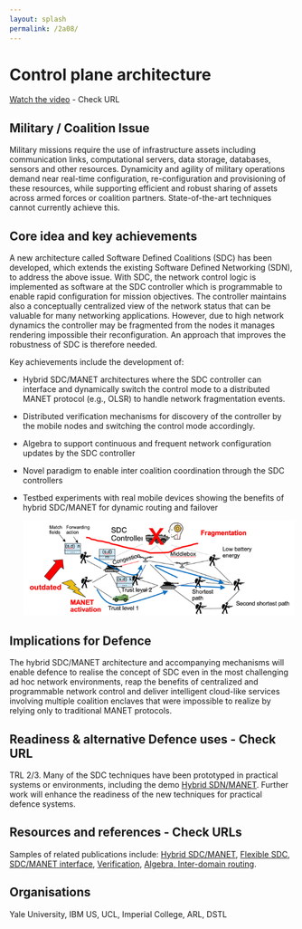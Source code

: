 ```yaml
---
layout: splash
permalink: /2a08/
---
```


# Control plane architecture

[Watch the video](https://ibm.box.com/v/Showcase-2a08-video)  - Check URL

## Military / Coalition Issue
Military missions require the use of infrastructure assets including communication links, computational servers, data storage, databases, sensors and other resources.  Dynamicity and agility of military operations demand near real-time configuration, re-configuration and provisioning of these resources, while supporting efficient and robust sharing of assets across armed forces or coalition partners.  State-of-the-art techniques cannot currently achieve this.

## Core idea and key achievements
A new architecture called Software Defined Coalitions (SDC) has been developed, which extends the existing Software Defined Networking (SDN), to address the above issue. With SDC, the network control logic is implemented as software at the SDC controller which is programmable to enable rapid configuration for mission objectives. The controller maintains also a conceptually centralized view of the network status that can be valuable for many networking applications. However, due to high network dynamics the controller may be fragmented from the nodes it manages rendering impossible their reconfiguration. An approach that improves the robustness of SDC is therefore needed.

Key achievements include the development of: 
- Hybrid SDC/MANET architectures where the SDC controller can interface and dynamically switch the control mode to a distributed MANET protocol (e.g., OLSR) to handle network fragmentation events. 
- Distributed verification mechanisms for discovery of the controller by the mobile nodes and switching the control mode accordingly. 
- Algebra to support continuous and frequent network configuration updates by the SDC controller
- Novel paradigm to enable inter coalition coordination through the SDC controllers
- Testbed experiments with real mobile devices showing the benefits of hybrid SDC/MANET for dynamic routing and failover

  ![image info](/dais/achievements/images/2a08-figure1.png)

## Implications for Defence
The hybrid SDC/MANET architecture and accompanying mechanisms will enable defence to realise the concept of SDC even in the most challenging ad hoc network environments, reap the benefits of centralized and programmable network control and deliver intelligent cloud-like services involving multiple coalition enclaves that were impossible to realize by relying only to traditional MANET protocols. 

## Readiness & alternative Defence uses - Check URL
TRL 2/3. Many of the SDC techniques have been prototyped in practical systems or environments, including the demo [Hybrid SDN/MANET](https://dais-ita.org/node/3984). Further work will enhance the readiness of the new techniques for practical defence systems. 

## Resources and references - Check URLs
Samples of related publications include: [Hybrid SDC/MANET](http://sl.dais-ita.org/science-library/paper/doc-1392), [Flexible SDC](http://sl.dais-ita.org/science-library/paper/doc-3055), [SDC/MANET interface](http://sl.dais-ita.org/science-library/paper/doc-4101), [Verification](http://sl.dais-ita.org/science-library/paper/doc-5897), [Algebra, Inter-domain routing](http://sl.dais-ita.org/science-library/paper/doc-5524).

## Organisations
Yale University, IBM US, UCL, Imperial College, ARL, DSTL

